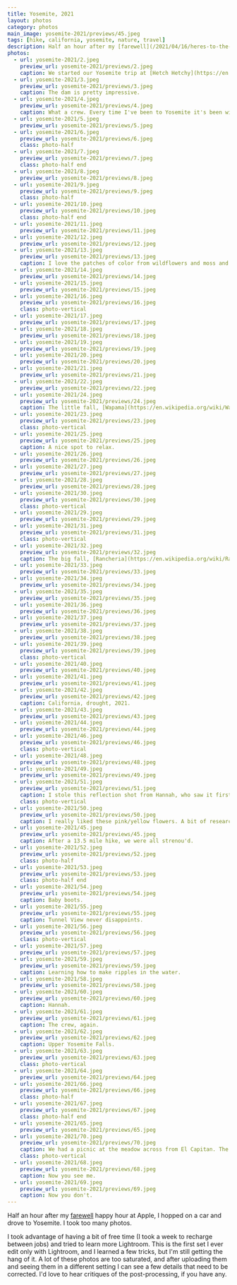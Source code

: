 ```yaml
---
title: Yosemite, 2021
layout: photos
category: photos
main_image: yosemite-2021/previews/45.jpeg
tags: [hike, california, yosemite, nature, travel]
description: Half an hour after my [farewell](/2021/04/16/heres-to-the-crazy-ones/) happy hour at Apple, I hopped on a car and drove to Yosemite. I took too many photos.
photos:
  - url: yosemite-2021/2.jpeg
    preview_url: yosemite-2021/previews/2.jpeg
    caption: We started our Yosemite trip at [Hetch Hetchy](https://en.wikipedia.org/wiki/Hetch_Hetchy). I had never been to the North end of the park.
  - url: yosemite-2021/3.jpeg
    preview_url: yosemite-2021/previews/3.jpeg
    caption: The dam is pretty impressive.
  - url: yosemite-2021/4.jpeg
    preview_url: yosemite-2021/previews/4.jpeg
    caption: What a crew. Every time I've been to Yosemite it's been with Hannah and Amol. It was Annabelle's first trip there.
  - url: yosemite-2021/5.jpeg
    preview_url: yosemite-2021/previews/5.jpeg
  - url: yosemite-2021/6.jpeg
    preview_url: yosemite-2021/previews/6.jpeg
    class: photo-half
  - url: yosemite-2021/7.jpeg
    preview_url: yosemite-2021/previews/7.jpeg
    class: photo-half end
  - url: yosemite-2021/8.jpeg
    preview_url: yosemite-2021/previews/8.jpeg
  - url: yosemite-2021/9.jpeg
    preview_url: yosemite-2021/previews/9.jpeg
    class: photo-half
  - url: yosemite-2021/10.jpeg
    preview_url: yosemite-2021/previews/10.jpeg
    class: photo-half end
  - url: yosemite-2021/11.jpeg
    preview_url: yosemite-2021/previews/11.jpeg
  - url: yosemite-2021/12.jpeg
    preview_url: yosemite-2021/previews/12.jpeg
  - url: yosemite-2021/13.jpeg
    preview_url: yosemite-2021/previews/13.jpeg
    caption: I love the patches of color from wildflowers and moss and grass.
  - url: yosemite-2021/14.jpeg
    preview_url: yosemite-2021/previews/14.jpeg
  - url: yosemite-2021/15.jpeg
    preview_url: yosemite-2021/previews/15.jpeg
  - url: yosemite-2021/16.jpeg
    preview_url: yosemite-2021/previews/16.jpeg
    class: photo-vertical
  - url: yosemite-2021/17.jpeg
    preview_url: yosemite-2021/previews/17.jpeg
  - url: yosemite-2021/18.jpeg
    preview_url: yosemite-2021/previews/18.jpeg
  - url: yosemite-2021/19.jpeg
    preview_url: yosemite-2021/previews/19.jpeg
  - url: yosemite-2021/20.jpeg
    preview_url: yosemite-2021/previews/20.jpeg
  - url: yosemite-2021/21.jpeg
    preview_url: yosemite-2021/previews/21.jpeg
  - url: yosemite-2021/22.jpeg
    preview_url: yosemite-2021/previews/22.jpeg
  - url: yosemite-2021/24.jpeg
    preview_url: yosemite-2021/previews/24.jpeg
    caption: The little fall, [Wapama](https://en.wikipedia.org/wiki/Wapama_Falls).
  - url: yosemite-2021/23.jpeg
    preview_url: yosemite-2021/previews/23.jpeg
    class: photo-vertical
  - url: yosemite-2021/25.jpeg
    preview_url: yosemite-2021/previews/25.jpeg
    caption: A nice spot to relax.
  - url: yosemite-2021/26.jpeg
    preview_url: yosemite-2021/previews/26.jpeg
  - url: yosemite-2021/27.jpeg
    preview_url: yosemite-2021/previews/27.jpeg
  - url: yosemite-2021/28.jpeg
    preview_url: yosemite-2021/previews/28.jpeg
  - url: yosemite-2021/30.jpeg
    preview_url: yosemite-2021/previews/30.jpeg
    class: photo-vertical
  - url: yosemite-2021/29.jpeg
    preview_url: yosemite-2021/previews/29.jpeg
  - url: yosemite-2021/31.jpeg
    preview_url: yosemite-2021/previews/31.jpeg
    class: photo-vertical
  - url: yosemite-2021/32.jpeg
    preview_url: yosemite-2021/previews/32.jpeg
    caption: The big fall, [Rancheria](https://en.wikipedia.org/wiki/Rancheria_Creek_(Tuolumne_County,_California)).
  - url: yosemite-2021/33.jpeg
    preview_url: yosemite-2021/previews/33.jpeg
  - url: yosemite-2021/34.jpeg
    preview_url: yosemite-2021/previews/34.jpeg
  - url: yosemite-2021/35.jpeg
    preview_url: yosemite-2021/previews/35.jpeg
  - url: yosemite-2021/36.jpeg
    preview_url: yosemite-2021/previews/36.jpeg
  - url: yosemite-2021/37.jpeg
    preview_url: yosemite-2021/previews/37.jpeg
  - url: yosemite-2021/38.jpeg
    preview_url: yosemite-2021/previews/38.jpeg
  - url: yosemite-2021/39.jpeg
    preview_url: yosemite-2021/previews/39.jpeg
    class: photo-vertical
  - url: yosemite-2021/40.jpeg
    preview_url: yosemite-2021/previews/40.jpeg
  - url: yosemite-2021/41.jpeg
    preview_url: yosemite-2021/previews/41.jpeg
  - url: yosemite-2021/42.jpeg
    preview_url: yosemite-2021/previews/42.jpeg
    caption: California, drought, 2021.
  - url: yosemite-2021/43.jpeg
    preview_url: yosemite-2021/previews/43.jpeg
  - url: yosemite-2021/44.jpeg
    preview_url: yosemite-2021/previews/44.jpeg
  - url: yosemite-2021/46.jpeg
    preview_url: yosemite-2021/previews/46.jpeg
    class: photo-vertical
  - url: yosemite-2021/48.jpeg
    preview_url: yosemite-2021/previews/48.jpeg
  - url: yosemite-2021/49.jpeg
    preview_url: yosemite-2021/previews/49.jpeg
  - url: yosemite-2021/51.jpeg
    preview_url: yosemite-2021/previews/51.jpeg
    caption: I stole this reflection shot from Hannah, who saw it first.
    class: photo-vertical
  - url: yosemite-2021/50.jpeg
    preview_url: yosemite-2021/previews/50.jpeg
    caption: I really liked these pink/yellow flowers. A bit of research taught me they are called Harlequin Lupines.
  - url: yosemite-2021/45.jpeg
    preview_url: yosemite-2021/previews/45.jpeg
    caption: After a 13.5 mile hike, we were all strenou'd.
  - url: yosemite-2021/52.jpeg
    preview_url: yosemite-2021/previews/52.jpeg
    class: photo-half
  - url: yosemite-2021/53.jpeg
    preview_url: yosemite-2021/previews/53.jpeg
    class: photo-half end
  - url: yosemite-2021/54.jpeg
    preview_url: yosemite-2021/previews/54.jpeg
    caption: Baby boots.
  - url: yosemite-2021/55.jpeg
    preview_url: yosemite-2021/previews/55.jpeg
    caption: Tunnel View never disappoints.
  - url: yosemite-2021/56.jpeg
    preview_url: yosemite-2021/previews/56.jpeg
    class: photo-vertical
  - url: yosemite-2021/57.jpeg
    preview_url: yosemite-2021/previews/57.jpeg
  - url: yosemite-2021/59.jpeg
    preview_url: yosemite-2021/previews/59.jpeg
    caption: Learning how to make ripples in the water.
  - url: yosemite-2021/58.jpeg
    preview_url: yosemite-2021/previews/58.jpeg
  - url: yosemite-2021/60.jpeg
    preview_url: yosemite-2021/previews/60.jpeg
    caption: Hannah.
  - url: yosemite-2021/61.jpeg
    preview_url: yosemite-2021/previews/61.jpeg
    caption: The crew, again.
  - url: yosemite-2021/62.jpeg
    preview_url: yosemite-2021/previews/62.jpeg
    caption: Upper Yosemite Falls.
  - url: yosemite-2021/63.jpeg
    preview_url: yosemite-2021/previews/63.jpeg
    class: photo-vertical
  - url: yosemite-2021/64.jpeg
    preview_url: yosemite-2021/previews/64.jpeg
  - url: yosemite-2021/66.jpeg
    preview_url: yosemite-2021/previews/66.jpeg
    class: photo-half
  - url: yosemite-2021/67.jpeg
    preview_url: yosemite-2021/previews/67.jpeg
    class: photo-half end
  - url: yosemite-2021/65.jpeg
    preview_url: yosemite-2021/previews/65.jpeg
  - url: yosemite-2021/70.jpeg
    preview_url: yosemite-2021/previews/70.jpeg
    caption: We had a picnic at the meadow across from El Capitan. The wall of granite is wild. We played spot the climbers and talked about the insanity of Alex Honnold. Naturally, we watched Free Solo when we got back to SF that night.
    class: photo-vertical
  - url: yosemite-2021/68.jpeg
    preview_url: yosemite-2021/previews/68.jpeg
    caption: Now you see me.
  - url: yosemite-2021/69.jpeg
    preview_url: yosemite-2021/previews/69.jpeg
    caption: Now you don't.
---
```


Half an hour after my [farewell](/2021/04/16/heres-to-the-crazy-ones/) happy hour at Apple, I hopped on a car and drove to Yosemite. I took too many photos.

I took advantage of having a bit of free time (I took a week to recharge between jobs) and tried to learn more Lightroom. This is the first set I ever edit only with Lightroom, and I learned a few tricks, but I'm still getting the hang of it. A lot of these photos are too saturated, and after uploading them and seeing them in a different setting I can see a few details that need to be corrected. I'd love to hear critiques of the post-processing, if you have any.
